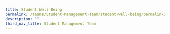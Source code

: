 ```yaml
---
title: Student Well Being
permalink: /teams/Student-Management-Team/student-well-being/permalink/
description: ""
third_nav_title: Student Management Team
---
```

